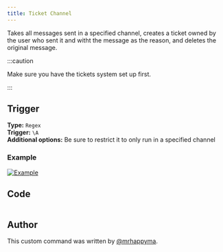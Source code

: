 ```yaml
---
title: Ticket Channel
---
```


Takes all messages sent in a specified channel, creates a ticket owned by the user who sent it and witht the message as the reason, and deletes the original message.

:::caution

Make sure you have the tickets system set up first.

:::

## Trigger

**Type:** `Regex`<br />
**Trigger:** `\A`<br />
**Additional options:** Be sure to restrict it to only run in a specified channel


### Example
[![Example](https://spongebob.is-from.space/r/kw6rqwjbd0a.png)](https://og.blurple.rip/r/18_PM.webm "Example")


## Code

```gotmpl file=/src/utilities/ticket_channel.go.tmpl

```

## Author

This custom command was written by [@mrhappyma](https://github.com/mrhappyma).
